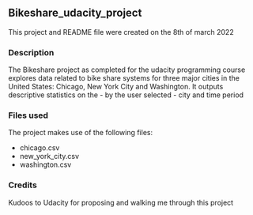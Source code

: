 ## Bikeshare_udacity_project

This project and README file were created on the 8th of march 2022


### Description
The Bikeshare project as completed for the udacity programming course explores data related to bike share systems for three major cities in the United States: Chicago, New York City and Washington. It outputs descriptive statistics on the - by the user selected - city and time period

### Files used
The project makes use of the following files:
- chicago.csv
- new_york_city.csv
- washington.csv

### Credits
Kudoos to Udacity for proposing and walking me through this project

